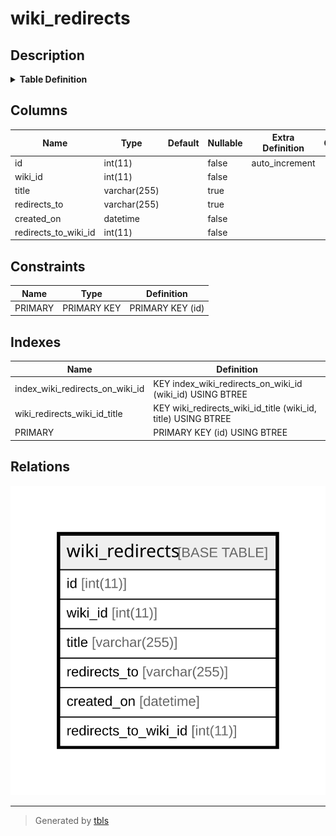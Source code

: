 # wiki_redirects

## Description

<details>
<summary><strong>Table Definition</strong></summary>

```sql
CREATE TABLE `wiki_redirects` (
  `id` int(11) NOT NULL AUTO_INCREMENT,
  `wiki_id` int(11) NOT NULL,
  `title` varchar(255) DEFAULT NULL,
  `redirects_to` varchar(255) DEFAULT NULL,
  `created_on` datetime NOT NULL,
  `redirects_to_wiki_id` int(11) NOT NULL,
  PRIMARY KEY (`id`),
  KEY `wiki_redirects_wiki_id_title` (`wiki_id`,`title`),
  KEY `index_wiki_redirects_on_wiki_id` (`wiki_id`)
) ENGINE=InnoDB DEFAULT CHARSET=latin1
```

</details>

## Columns

| Name | Type | Default | Nullable | Extra Definition | Children | Parents | Comment |
| ---- | ---- | ------- | -------- | --------------- | -------- | ------- | ------- |
| id | int(11) |  | false | auto_increment |  |  |  |
| wiki_id | int(11) |  | false |  |  |  |  |
| title | varchar(255) |  | true |  |  |  |  |
| redirects_to | varchar(255) |  | true |  |  |  |  |
| created_on | datetime |  | false |  |  |  |  |
| redirects_to_wiki_id | int(11) |  | false |  |  |  |  |

## Constraints

| Name | Type | Definition |
| ---- | ---- | ---------- |
| PRIMARY | PRIMARY KEY | PRIMARY KEY (id) |

## Indexes

| Name | Definition |
| ---- | ---------- |
| index_wiki_redirects_on_wiki_id | KEY index_wiki_redirects_on_wiki_id (wiki_id) USING BTREE |
| wiki_redirects_wiki_id_title | KEY wiki_redirects_wiki_id_title (wiki_id, title) USING BTREE |
| PRIMARY | PRIMARY KEY (id) USING BTREE |

## Relations

![er](wiki_redirects.svg)

---

> Generated by [tbls](https://github.com/k1LoW/tbls)
